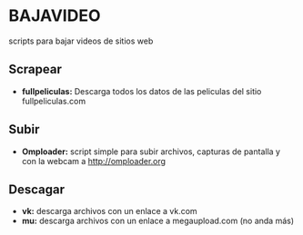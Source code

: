 BAJAVIDEO
=========

scripts para bajar videos de sitios web

Scrapear
--------

- **fullpeliculas:** Descarga todos los datos de las peliculas del sitio fullpeliculas.com

Subir
-----

- **Omploader:** script simple para subir archivos, capturas de pantalla y con la webcam a http://omploader.org

Descagar
--------

- **vk:** descarga archivos con un enlace a vk.com
- **mu:** descarga archivos con un enlace a megaupload.com (no anda más)

